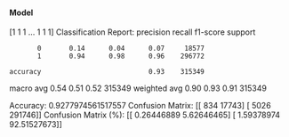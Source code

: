 #### Model
[1 1 1 ... 1 1 1]
Classification Report:
              precision    recall  f1-score   support

           0       0.14      0.04      0.07     18577
           1       0.94      0.98      0.96    296772

    accuracy                           0.93    315349
   macro avg       0.54      0.51      0.52    315349
weighted avg       0.90      0.93      0.91    315349

Accuracy: 0.9277974561517557
Confusion Matrix:
[[   834  17743]
 [  5026 291746]]
Confusion Matrix (%):
[[ 0.26446889  5.62646465]
 [ 1.59378974 92.51527673]]
